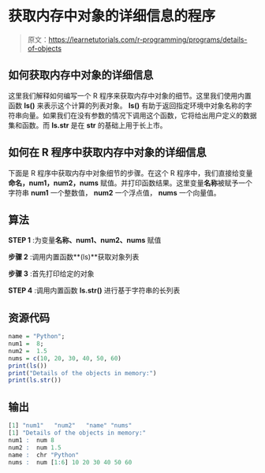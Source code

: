 # 获取内存中对象的详细信息的程序

> 原文：<https://learnetutorials.com/r-programming/programs/details-of-objects>

## 如何获取内存中对象的详细信息

这里我们解释如何编写一个 R 程序来获取内存中对象的细节。这里我们使用内置函数 **ls()** 来表示这个计算的列表对象。 **ls()** 有助于返回指定环境中对象名称的字符串向量。如果我们在没有参数的情况下调用这个函数，它将给出用户定义的数据集和函数。而 **ls.str** 是在 **str** 的基础上用于长上市。

## 如何在 R 程序中获取内存中对象的详细信息

下面是 R 程序中获取内存中对象细节的步骤。在这个 R 程序中，我们直接给变量**命名，num1，num2，nums** 赋值。并打印函数结果。这里变量**名称**被赋予一个字符串 **num1** 一个整数值， **num2** 一个浮点值， **nums** 一个向量值。

## 算法

**STEP 1** :为变量**名称、num1、num2、nums** 赋值

**步骤 2** :调用内置函数**(ls)**获取对象列表

**步骤 3** :首先打印给定的对象

**STEP 4** :调用内置函数 **ls.str()** 进行基于字符串的长列表

## 资源代码

```r
name = "Python"; 
num1 =  8; 
num2 =  1.5
nums = c(10, 20, 30, 40, 50, 60)
print(ls())
print("Details of the objects in memory:")
print(ls.str()) 

```

## 输出

```r
[1] "num1"   "num2"   "name" "nums"
[1] "Details of the objects in memory:"
num1 :  num 8
num2 :  num 1.5
name :  chr "Python"
nums :  num [1:6] 10 20 30 40 50 60 
```